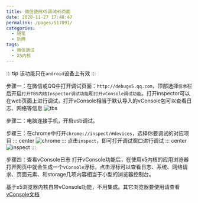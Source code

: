 ```yaml
---
title: 微信使用X5调试H5页面
date: 2020-11-27 17:48:47
permalink: /pages/517091/
categories:
  - 随笔
  - 折腾
tags:
  - 微信调试
  - X5内核
---
```

::: tip
该功能只在`android`设备上有效
:::

步骤一：在微信或QQ中打开调试页面：`http://debugx5.qq.com`，顶部选择`信息`栏后开启`打开TBS内核Inspector调试功能`和`打开vConsole调试功能`。打开inspector可以在web页面上进行调试，打开vConsole相当于默认导入的vConsole包可以查看日志、网络等信息
![tbs](https://lhost.oss-cn-chengdu.aliyuncs.com/blog/信息.jpg)

步骤二：电脑连接手机，开启usb调试。

步骤三：在chrome中打开`chrome://inspect/#devices`，选择你要调试的对应项目
::: center
![chrome](https://lhost.oss-cn-chengdu.aliyuncs.com/blog/20201130114614.png)
:::
点击`inspect`，即可打开调试窗口进行调试
::: center
![inspect](https://lhost.oss-cn-chengdu.aliyuncs.com/blog/20201130114858.png)
:::

步骤四：查看vConsole日志
打开vConsole功能后，在使用x5内核的应用浏览器打开网页中就会生成一个`vConsole`浮标，点击浮标可以查看日志、系统、网络请求、页面元素、和storage几项内容相当于小型的浏览器控制台。


基于x5浏览器内核自带vConsole功能，不用集成。其它浏览器要使用请查看[vConsole文档](https://github.com/Tencent/vConsole/blob/dev/doc/tutorial_CN.md)
